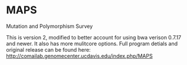 # MAPS
Mutation and Polymorphism Survey

This is version 2, modified to better account for using bwa verison 0.7.17 and newer. It also has more mulitcore options. Full program detials and original release can be found here: http://comailab.genomecenter.ucdavis.edu/index.php/MAPS
